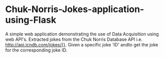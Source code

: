 # Chuk-Norris-Jokes-application-using-Flask

A simple web application demonstrating the use of Data Acquisition using web API's. 
Extracted jokes from the Chuk Norris Database API i.e. http://api.icndb.com/jokes/{}. 
Given a specific joke 'ID' andto get the joke for the corresponding joke ID. 
